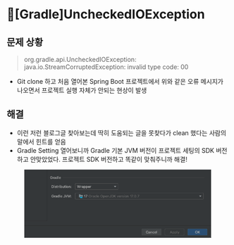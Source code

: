 # \[Gradle]UncheckedIOException

## 문제 상황&#x20;

> org.gradle.api.UncheckedIOException: java.io.StreamCorruptedException: invalid type code: 00

* Git clone 하고 처음 열어본 Spring Boot 프로젝트에서 위와 같은 오류 메시지가 나오면서 프로젝트 실행 자체가 안되는 현상이 발생&#x20;



## 해결&#x20;

* 이런 저런 블로그글 찾아보는데 딱히 도움되는 글을 못찾다가 clean 했다는 사람의 말에서 힌트를 얻음&#x20;
* Gradle Setting 열어보니까 Gradle 기본 JVM 버전이 프로젝트 세팅의 SDK 버전하고 안맞았었다. 프로젝트 SDK 버전하고 똑같이 맞춰주니까 해결! &#x20;

<figure><img src="../../.gitbook/assets/image (4).png" alt=""><figcaption></figcaption></figure>

